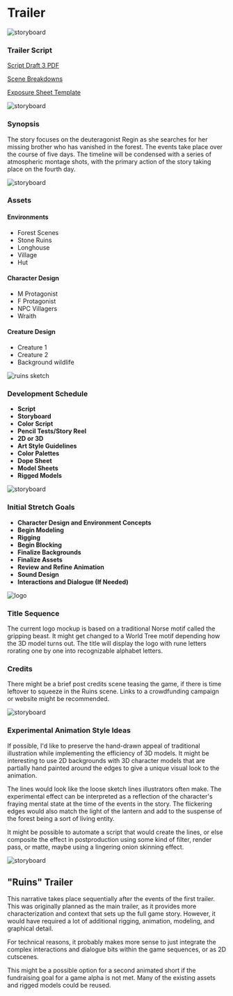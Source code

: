# Trailer

![storyboard](https://github.com/jcongerkallas1/Brefhamer/blob/master/Images/forestsketchdetailed.jpg)
### Trailer Script

[Script Draft 3 PDF](https://github.com/jcongerkallas1/Brefhamer/blob/master/Documents/trailer_script.pdf)

[Scene Breakdowns](https://docs.google.com/spreadsheets/d/1O49k0T9nOEONyeSdslIZxbT2U-ZDwiXI7stlKnVHx1g/edit?usp=sharing)

[Exposure Sheet Template](https://docs.google.com/spreadsheets/d/17MuCUg5NwhyVl2NZp06m9p3Ug7RId467MvHyuk9bij0/edit?usp=sharing)

![storyboard](https://github.com/jcongerkallas1/Brefhamer/blob/master/Images/forest_thumbs3.jpg)
### Synopsis
The story focuses on the deuteragonist Regin as she searches for her missing brother who has vanished in the forest.  The events take place over the course of five days.  The timeline will be condensed with a series of atmospheric montage shots, with the primary action of the story taking place on the fourth day.

![storyboard](https://github.com/jcongerkallas1/Folkvangr/blob/master/Images/regin3.png)
### Assets

#### Environments
- Forest Scenes
- Stone Ruins
- Longhouse
- Village
- Hut

#### Character Design
- M Protagonist
- F Protagonist
- NPC Villagers
- Wraith

#### Creature Design
- Creature 1
- Creature 2
- Background wildlife

![ruins sketch](https://github.com/jcongerkallas1/Brefhamer/blob/master/Images/monastary_ruins_sketch_small.jpg)
### Development Schedule
- **Script**
- **Storyboard**
- **Color Script**
- **Pencil Tests/Story Reel**
- **2D or 3D**
- **Art Style Guidelines**
- **Color Palettes**
- **Dope Sheet**
- **Model Sheets**
- **Rigged Models**

![storyboard](https://github.com/jcongerkallas1/Brefhamer/blob/master/Images/storyboard_panel_sample.jpg)
### Initial Stretch Goals
- **Character Design and Environment Concepts**
- **Begin Modeling**
- **Rigging**
- **Begin Blocking**
- **Finalize Backgrounds**
- **Finalize Assets**
- **Review and Refine Animation**
- **Sound Design**
- **Interactions and Dialogue (If Needed)**

![logo](https://github.com/jcongerkallas1/Brefhamer/blob/master/Images/gripping_beast_small.jpg)
### Title Sequence
The current logo mockup is based on a traditional Norse motif called the gripping beast.  It might get changed to a World Tree motif depending how the 3D model turns out.  The title will display the logo with rune letters rorating one by one into recognizable alphabet letters.  

### Credits
There might be a brief post credits scene teasing the game, if there is time leftover to squeeze in the Ruins scene.  Links to a crowdfunding campaign or website might be recommended.

![storyboard](https://github.com/jcongerkallas1/Brefhamer/blob/master/Images/storyboard_panel.jpg)
### Experimental Animation Style Ideas
If possible, I'd like to preserve the hand-drawn appeal of traditional illustration while implementing the efficiency of 3D models.  It might be interesting to use 2D backgrounds with 3D character models that are partially hand painted around the edges to give a unique visual look to the animation.  

The lines would look like the loose sketch lines illustrators often make.  The experimental effect can be interpreted as a reflection of the character's fraying mental state at the time of the events in the story.  The flickering edges would also match the light of the lantern and add to the suspense of the forest being a sort of living entity.

It might be possible to automate a script that would create the lines, or else composite the effect in postproduction using some kind of filter, render pass, or matte, maybe using a lingering onion skinning effect.

![storyboard](https://github.com/jcongerkallas1/Brefhamer/blob/master/Images/forest_scene_pencil_sketch.jpg)
## "Ruins" Trailer
This narrative takes place sequentially after the events of the first trailer.  This was originally planned as the main trailer, as it provides more characterization and context that sets up the full game story.  However, it would have required a lot of additional rigging, animation, modeling, and graphical detail.  

For technical reasons, it probably makes more sense to just integrate the complex interactions and dialogue bits within the game sequences, or as 2D cutscenes.

This might be a possible option for a second animated short if the fundraising goal for a game alpha is not met.  Many of the existing assets and rigged models could be reused.

